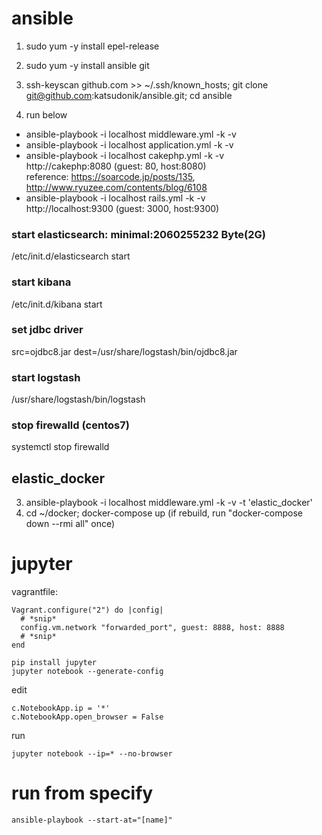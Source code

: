 # ansible

1. sudo yum -y install epel-release
2. sudo yum -y install ansible git  
3. ssh-keyscan github.com >> ~/.ssh/known_hosts; git clone git@github.com:katsudonik/ansible.git; cd ansible

3. run below
* ansible-playbook -i localhost middleware.yml -k -v
* ansible-playbook -i localhost application.yml -k -v
* ansible-playbook -i localhost cakephp.yml -k -v  
  http://cakephp:8080 (guest: 80, host:8080)  
  reference: https://soarcode.jp/posts/135, http://www.ryuzee.com/contents/blog/6108
* ansible-playbook -i localhost rails.yml -k -v  
  http://localhost:9300 (guest: 3000, host:9300)

### start elasticsearch: minimal:2060255232 Byte(2G)
/etc/init.d/elasticsearch start

### start kibana
/etc/init.d/kibana start

### set jdbc driver
src=ojdbc8.jar dest=/usr/share/logstash/bin/ojdbc8.jar

### start logstash
/usr/share/logstash/bin/logstash 

### stop firewalld (centos7)
systemctl stop firewalld

## elastic_docker
3. ansible-playbook -i localhost middleware.yml -k -v -t 'elastic_docker'
4. cd ~/docker; docker-compose up (if rebuild, run "docker-compose down --rmi all" once)




# jupyter

vagrantfile:
```
Vagrant.configure("2") do |config|
  # *snip*
  config.vm.network "forwarded_port", guest: 8888, host: 8888
  # *snip*
end
```

```
pip install jupyter
jupyter notebook --generate-config
```

edit
```
c.NotebookApp.ip = '*'
c.NotebookApp.open_browser = False
```

run
```
jupyter notebook --ip=* --no-browser
```

# run from specify
```
ansible-playbook --start-at="[name]"
```
